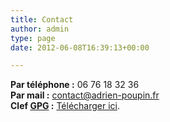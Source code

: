 ```yaml
---
title: Contact
author: admin
type: page
date: 2012-06-08T16:39:13+00:00

---
```


**Par téléphone :** 06 76 18 32 36  
**Par mail :** [contact@adrien-poupin.fr](mailto:contact@adrien-poupin.fr "Envoyer un email à Adrien Poupin")  
**Clef [GPG](http://gnupg.org/) :** [Télécharger ici](http://www.adrien-poupin.fr/clef-gpg-adrien-poupin.txt).
